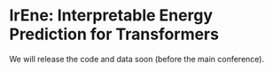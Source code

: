 # IrEne: Interpretable Energy Prediction for Transformers

We will release the code and data soon (before the main conference).
